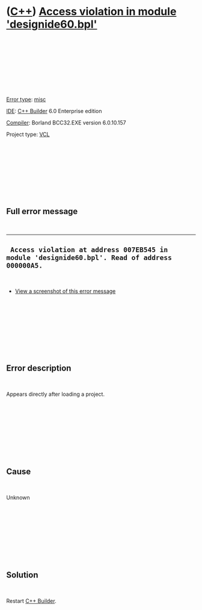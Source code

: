 



 

 

 

 

 

([C++](Cpp.htm)) [Access violation in module 'designide60.bpl'](CppMiscErrorAccessViolationDesignide60Bpl.htm)
==============================================================================================================

 

 

 

 

 

[Error type](CppError.htm): [misc](CppMiscError.htm)

[IDE](CppIde.htm): [C++ Builder](CppBuilder.htm) 6.0 Enterprise edition

[Compiler](CppCompiler.htm): Borland BCC32.EXE version 6.0.10.157

Project type: [VCL](CppVcl.htm)

 

 

 

 

 

Full error message
------------------

 

  ------------------------------------------------------------------------------------------------
  ` Access violation at address 007EB545 in module 'designide60.bpl'. Read of address 000000A5.`
  ------------------------------------------------------------------------------------------------

 

-   [View a screenshot of this error
    message](CppMiscErrorAccessViolationDesignide60Bpl.PNG)

 

 

 

 

 

Error description
-----------------

 

Appears directly after loading a project.

 

 

 

 

 

Cause
-----

 

Unknown

 

 

 

 

 

Solution
--------

 

Restart [C++ Builder](CppBuilder.htm).

 

 

 

 

 





 



